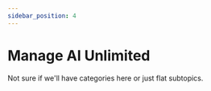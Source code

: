 ```yaml
---
sidebar_position: 4
---
```


# Manage AI Unlimited

Not sure if we'll have categories here or just flat subtopics.